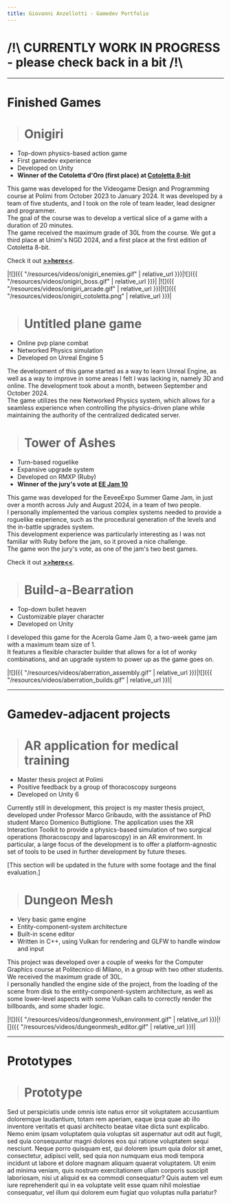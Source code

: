 ```yaml
---
title: Giovanni Anzellotti - Gamedev Portfolio
---
```

# **/!\ CURRENTLY WORK IN PROGRESS - please check back in a bit /!\\**

---

#  **Finished Games**

># Onigiri

- Top-down physics-based action game
- First gamedev experience
- Developed on Unity
- **Winner of the Cotoletta d'Oro (first place) at [Cotoletta 8-bit](https://www.cotoletta8bit.it/)**

This game was developed for the Videogame Design and Programming course at Polimi from October 2023 to January 2024. It was developed by a team of five students, and I took on the role of team leader, lead designer and programmer.\
The goal of the course was to develop a vertical slice of a game with a duration of 20 minutes.\
The game received the maximum grade of 30L from the course. We got a third place at Unimi's NGD 2024, and a first place at the first edition of Cotoletta 8-bit.

Check it out **[>>here<<](https://polimi-game-collective.itch.io/onigiri)**.

|![]({{ "/resources/videos/onigiri_enemies.gif" | relative_url }})|![]({{ "/resources/videos/onigiri_boss.gif" | relative_url }})|
|![]({{ "/resources/videos/onigiri_arcade.gif" | relative_url }})|![]({{ "/resources/videos/onigiri_cotoletta.png" | relative_url }})|


># Untitled plane game

- Online pvp plane combat
- Networked Physics simulation
- Developed on Unreal Engine 5

The development of this game started as a way to learn Unreal Engine, as well as a way to improve in some areas I felt I was lacking in, namely 3D and online. The development took about a month, between September and October 2024.\
The game utilizes the new Networked Physics system, which allows for a seamless experience when controlling the physics-driven plane while maintaining the authority of the centralized dedicated server.


># Tower of Ashes

- Turn-based roguelike
- Expansive upgrade system
- Developed on RMXP (Ruby)
- **Winner of the jury's vote at [EE Jam 10](https://eeveeexpo.com/game-jam-10/overview/)**

This game was developed for the EeveeExpo Summer Game Jam, in just over a month across July and August 2024, in a team of two people.\
I personally implemented the various complex systems needed to provide a roguelike experience, such as the procedural generation of the levels and the in-battle upgrades system.\
This development experience was particularly interesting as I was not familiar with Ruby before the jam, so it proved a nice challenge.\
The game won the jury's vote, as one of the jam's two best games.

Check it out **[>>here<<](https://eeveeexpo.com/threads/8368)**.


># Build-a-Bearration

- Top-down bullet heaven
- Customizable player character
- Developed on Unity

I developed this game for the Acerola Game Jam 0, a two-week game jam with a maximum team size of 1.\
It features a flexible character builder that allows for a lot of wonky combinations, and an upgrade system to power up as the game goes on.

|![]({{ "/resources/videos/aberration_assembly.gif" | relative_url }})|![]({{ "/resources/videos/aberration_builds.gif" | relative_url }})|

---

#  **Gamedev-adjacent projects**

># AR application for medical training

- Master thesis project at Polimi
- Positive feedback by a group of thoracoscopy surgeons
- Developed on Unity 6

Currently still in development, this project is my master thesis project, developed under Professor Marco Gribaudo, with the assistance of PhD student Marco Domenico Buttiglione.
The application uses the XR Interaction Toolkit to provide a physics-based simulation of two surgical operations (thoracoscopy and laparoscopy) in an AR environment. In particular, a large focus of the development is to offer a platform-agnostic set of tools to be used in further development by future theses.

[This section will be updated in the future with some footage and the final evaluation.]
># Dungeon Mesh

- Very basic game engine
- Entity-component-system architecture
- Built-in scene editor
- Written in C++, using Vulkan for rendering and GLFW to handle window and input

This project was developed over a couple of weeks for the Computer Graphics course at Politecnico di Milano, in a group with two other students. We received the maximum grade of 30L.\
I personally handled the engine side of the project, from the loading of the scene from disk to the entity-component-system architecture, as well as some lower-level aspects with some Vulkan calls to correctly render the billboards, and some shader logic.


|![]({{ "/resources/videos/dungeonmesh_environment.gif" | relative_url }})|![]({{ "/resources/videos/dungeonmesh_editor.gif" | relative_url }})|

---

#  **Prototypes**

># Prototype

Sed ut perspiciatis unde omnis iste natus error sit voluptatem accusantium doloremque laudantium, totam rem aperiam, eaque ipsa quae ab illo inventore veritatis et quasi architecto beatae vitae dicta sunt explicabo. Nemo enim ipsam voluptatem quia voluptas sit aspernatur aut odit aut fugit, sed quia consequuntur magni dolores eos qui ratione voluptatem sequi nesciunt. Neque porro quisquam est, qui dolorem ipsum quia dolor sit amet, consectetur, adipisci velit, sed quia non numquam eius modi tempora incidunt ut labore et dolore magnam aliquam quaerat voluptatem. Ut enim ad minima veniam, quis nostrum exercitationem ullam corporis suscipit laboriosam, nisi ut aliquid ex ea commodi consequatur? Quis autem vel eum iure reprehenderit qui in ea voluptate velit esse quam nihil molestiae consequatur, vel illum qui dolorem eum fugiat quo voluptas nulla pariatur?